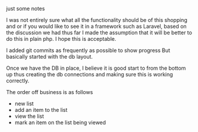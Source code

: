 just some notes

I was not entirely sure what all the functionality should be of this shopping and or if you 
would like to see it in a framework such as Laravel, based on the discussion we had thus far I made the assumption 
that it will be better to do this in plain php. I hope this is acceptable.

I added git commits as frequently as possible to show progress
But basically started with the db layout.

Once we have the DB in place, I believe it is good start to from the bottom up
thus creating the db connections and making sure this is working correctly.

The order off business is as follows
 - new list
 - add an item to the list
 - view the list
 - mark an item on the list being viewed
